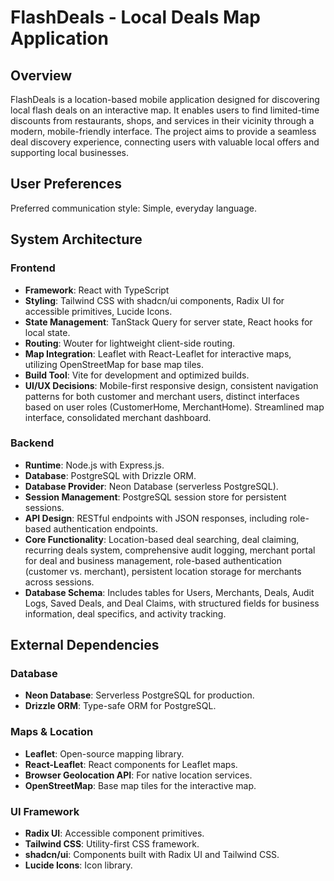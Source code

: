 # FlashDeals - Local Deals Map Application

## Overview
FlashDeals is a location-based mobile application designed for discovering local flash deals on an interactive map. It enables users to find limited-time discounts from restaurants, shops, and services in their vicinity through a modern, mobile-friendly interface. The project aims to provide a seamless deal discovery experience, connecting users with valuable local offers and supporting local businesses.

## User Preferences
Preferred communication style: Simple, everyday language.

## System Architecture

### Frontend
- **Framework**: React with TypeScript
- **Styling**: Tailwind CSS with shadcn/ui components, Radix UI for accessible primitives, Lucide Icons.
- **State Management**: TanStack Query for server state, React hooks for local state.
- **Routing**: Wouter for lightweight client-side routing.
- **Map Integration**: Leaflet with React-Leaflet for interactive maps, utilizing OpenStreetMap for base map tiles.
- **Build Tool**: Vite for development and optimized builds.
- **UI/UX Decisions**: Mobile-first responsive design, consistent navigation patterns for both customer and merchant users, distinct interfaces based on user roles (CustomerHome, MerchantHome). Streamlined map interface, consolidated merchant dashboard.

### Backend
- **Runtime**: Node.js with Express.js.
- **Database**: PostgreSQL with Drizzle ORM.
- **Database Provider**: Neon Database (serverless PostgreSQL).
- **Session Management**: PostgreSQL session store for persistent sessions.
- **API Design**: RESTful endpoints with JSON responses, including role-based authentication endpoints.
- **Core Functionality**: Location-based deal searching, deal claiming, recurring deals system, comprehensive audit logging, merchant portal for deal and business management, role-based authentication (customer vs. merchant), persistent location storage for merchants across sessions.
- **Database Schema**: Includes tables for Users, Merchants, Deals, Audit Logs, Saved Deals, and Deal Claims, with structured fields for business information, deal specifics, and activity tracking.

## External Dependencies

### Database
- **Neon Database**: Serverless PostgreSQL for production.
- **Drizzle ORM**: Type-safe ORM for PostgreSQL.

### Maps & Location
- **Leaflet**: Open-source mapping library.
- **React-Leaflet**: React components for Leaflet maps.
- **Browser Geolocation API**: For native location services.
- **OpenStreetMap**: Base map tiles for the interactive map.

### UI Framework
- **Radix UI**: Accessible component primitives.
- **Tailwind CSS**: Utility-first CSS framework.
- **shadcn/ui**: Components built with Radix UI and Tailwind CSS.
- **Lucide Icons**: Icon library.